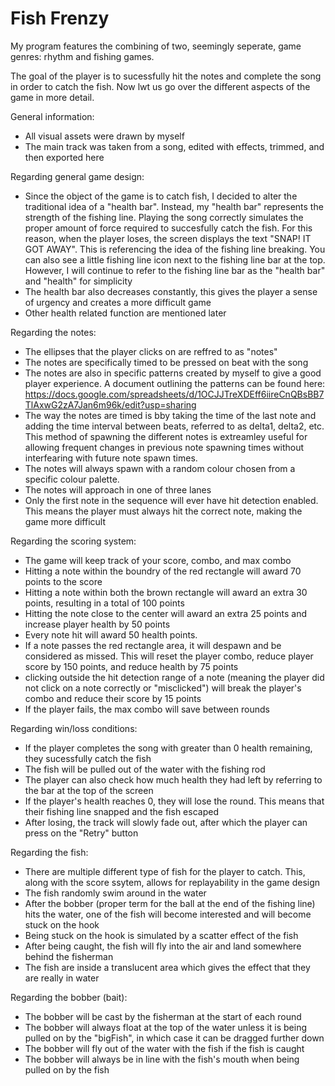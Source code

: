# Fish Frenzy

My program features the combining of two, seemingly seperate, game genres: rhythm and fishing games.

The goal of the player is to sucessfully hit the notes and complete the song in order to catch the fish. Now lwt us go over the different aspects of the game in more detail.

General information:

- All visual assets were drawn by myself
- The main track was taken from a song, edited with effects, trimmed, and then exported here

Regarding general game design:

- Since the object of the game is to catch fish, I decided to alter the traditional idea of a "health bar". Instead, my "health bar" represents the strength of the fishing line. Playing the song correctly simulates the proper amount of force required to succesfully catch the fish. For this reason, when the player loses, the screen displays the text "SNAP! IT GOT AWAY". This is referencing the idea of the fishing line breaking. You can also see a little fishing line icon next to the fishing line bar at the top. However, I will continue to refer to the fishing line bar as the "health bar" and "health" for simplicity
- The health bar also decreases constantly, this gives the player a sense of urgency and creates a more difficult game
- Other health related function are mentioned later

Regarding the notes:

- The ellipses that the player clicks on are reffred to as "notes"
- The notes are specifically timed to be pressed on beat with the song
- The notes are also in specific patterns created by myself to give a good player experience. A document outlining the patterns can be found here: https://docs.google.com/spreadsheets/d/1OCJJTreXDEff6iireCnQBsBB7TlAxwG2zA7Jan6m96k/edit?usp=sharing
- The way the notes are timed is bby taking the time of the last note and adding the time interval between beats, referred to as delta1, delta2, etc. This method of spawning the different notes is extreamley useful for allowing frequent changes in previous note spawning times without interfearing with future note spawn times. 
- The notes will always spawn with a random colour chosen from a specific colour palette. 
- The notes will approach in one of three lanes
- Only the first note in the sequence will ever have hit detection enabled. This means the player must always hit the correct note, making the game more difficult

Regarding the scoring system:

- The game will keep track of your score, combo, and max combo
- Hitting a note within the boundry of the red rectangle will award 70 points to the score
- Hitting a note within both the brown rectangle will award an extra 30 points, resulting in a total of 100 points
- Hitting the note close to the center will award an extra 25 points and increase player health by 50 points
- Every note hit will award 50 health points.
- If a note passes the red rectangle area, it will despawn and be considered as missed. This will reset the player combo, reduce player score by 150 points, and reduce health by 75 points
- clicking outside the hit detection range of a note (meaning the player did not click on a note correctly or "misclicked") will break the player's combo and reduce their score by 15 points 
- If the player fails, the max combo will save between rounds

Regarding win/loss conditions:

- If the player completes the song with greater than 0 health remaining, they sucessfully catch the fish
- The fish will be pulled out of the water with the fishing rod
- The player can also check how much health they had left by referring to the bar at the top of the screen
- If the player's health reaches 0, they will lose the round. This means that their fishing line snapped and the fish escaped
- After losing, the track will slowly fade out, after which the player can press on the "Retry" button

Regarding the fish:

- There are multiple different type of fish for the player to catch. This, along with the score ssytem, allows for replayability in the game design 
- The fish randomly swim around in the water
- After the bobber (proper term for the ball at the end of the fishing line) hits the water, one of the fish will become interested and will become stuck on the hook
- Being stuck on the hook is simulated by a scatter effect of the fish
- After being caught, the fish will fly into the air and land somewhere behind the fisherman
- The fish are inside a translucent area which gives the effect that they are really in water

Regarding the bobber (bait):

- The bobber will be cast by the fisherman at the start of each round
- The bobber will always float at the top of the water unless it is being pulled on by the "bigFish", in which case it can be dragged further down
- The bobber will fly out of the water with the fish if the fish is caught 
- The bobber will always be in line with the fish's mouth when being pulled on by the fish
